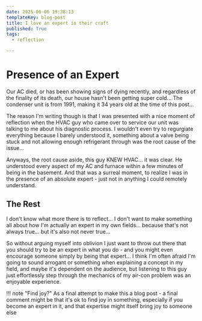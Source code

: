 ```yaml
---
date: 2025-06-06 19:38:13
templateKey: blog-post
title: I love an expert in their craft
published: True
tags:
  - reflection

---
```


# Presence of an Expert

Our AC died, or has been showing signs of dying recently, and regardless of the
finality of its death, our house hasn't been getting super cold... The
condenser unit is from 1991, making it 34 years old at the time of this post...

The reason I'm writing though is that I was presented with a nice moment of
reflection when the HVAC guy who came over to service our unit was talking to
me about his diagnostic process. I wouldn't even try to regurgiate everything
because I barely understood it, something about a valve being stuck and not
allowing enough refrigerant through was the root cause of the issue...

Anyways, the root cause aside, this guy KNEW HVAC... it was clear. He
understood every aspect of my AC and furnace within a few minutes of being in
the basement. And that was a surreal moment, to realize I was in the presence
of an absolute expert - just not in anything I could remotely understand.

## The Rest

I don't know what more there is to reflect... I don't want to make something all about how I'm actually an expert in my own fields... because that's not always true... but it's also not never true...

So without arguing myself into oblivion I just want to throw out there that you should try to be an expert in what you do - and you might even encourage someone simply by being that expert... I think I'm often afraid I'm going to sound arrogant or something when explaining a concept in my field, and maybe it's dependent on the audience, but listening to this guy just effortlessly step through the mechanics of my air-con problem was an enjoyable experience.

!!! note "Find joy?"
    As a final attempt to make this a blog post - a final comment might be that
    it's ok to find joy in something, especially if you become an expert in it,
    and that expertise might itself bring joy to someone else
